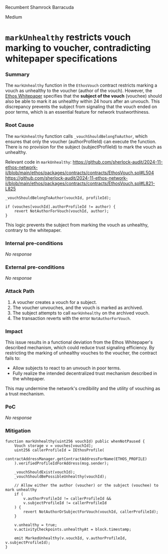 Recumbent Shamrock Barracuda

Medium

# `markUnhealthy` restricts vouch marking to voucher, contradicting whitepaper specifications

### Summary

The `markUnhealthy` function in the `EthosVouch` contract restricts marking a vouch as unhealthy to the voucher (author of the vouch). However, the [Ethos Whitepaper](https://whitepaper.ethos.network/ethos-mechanisms/vouch#unvouch) specifies that the **subject of the vouch** (vouchee) should also be able to mark it as unhealthy within 24 hours after an unvouch. This discrepancy prevents the subject from signaling that the vouch ended on poor terms, which is an essential feature for network trustworthiness.

### Root Cause

The `markUnhealthy` function calls `_vouchShouldBelongToAuthor`, which ensures that only the voucher (authorProfileId) can execute the function. There is no provision for the subject (subjectProfileId) to mark the vouch as unhealthy.

Relevant code in `markUnhealthy`:
https://github.com/sherlock-audit/2024-11-ethos-network-ii/blob/main/ethos/packages/contracts/contracts/EthosVouch.sol#L504
https://github.com/sherlock-audit/2024-11-ethos-network-ii/blob/main/ethos/packages/contracts/contracts/EthosVouch.sol#L821-L825
```solidity
_vouchShouldBelongToAuthor(vouchId, profileId);

if (vouches[vouchId].authorProfileId != author) {
    revert NotAuthorForVouch(vouchId, author);
}
```

This logic prevents the subject from marking the vouch as unhealthy, contrary to the whitepaper.

### Internal pre-conditions

_No response_

### External pre-conditions

_No response_

### Attack Path

1. A voucher creates a vouch for a subject.
2. The voucher unvouches, and the vouch is marked as archived.
3. The subject attempts to call `markUnhealthy` on the archived vouch.
4. The transaction reverts with the error `NotAuthorForVouch`.


### Impact

This issue results in a functional deviation from the Ethos Whitepaper's described mechanism, which could reduce trust signaling efficiency. By restricting the marking of unhealthy vouches to the voucher, the contract fails to:
- Allow subjects to react to an unvouch in poor terms.
- Fully realize the intended decentralized trust mechanism described in the whitepaper.

This may undermine the network's credibility and the utility of vouching as a trust mechanism.


### PoC

_No response_

### Mitigation

```solidity
function markUnhealthy(uint256 vouchId) public whenNotPaused {
    Vouch storage v = vouches[vouchId];
    uint256 callerProfileId = IEthosProfile(
        contractAddressManager.getContractAddressForName(ETHOS_PROFILE)
    ).verifiedProfileIdForAddress(msg.sender);

    _vouchShouldExist(vouchId);
    _vouchShouldBePossibleUnhealthy(vouchId);

    // Allow either the author (voucher) or the subject (vouchee) to mark unhealthy
    if (
        v.authorProfileId != callerProfileId &&
        v.subjectProfileId != callerProfileId
    ) {
        revert NotAuthorOrSubjectForVouch(vouchId, callerProfileId);
    }

    v.unhealthy = true;
    v.activityCheckpoints.unhealthyAt = block.timestamp;

    emit MarkedUnhealthy(v.vouchId, v.authorProfileId, v.subjectProfileId);
}
```